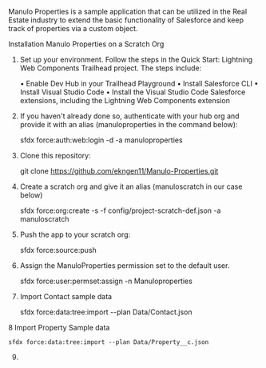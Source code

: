 Manulo Properties is a sample application that can be utilized in the Real Estate industry to extend the basic functionality of Salesforce and keep track of properties via a custom object.

Installation Manulo Properties on a Scratch Org 

1. Set up your environment. Follow the steps in the Quick Start: Lightning Web Components Trailhead project. The steps include:

	•	Enable Dev Hub in your Trailhead Playground
	•	Install Salesforce CLI
	•	Install Visual Studio Code
	•	Install the Visual Studio Code Salesforce extensions, including the Lightning Web Components extension

	
2. If you haven't already done so, authenticate with your hub org and provide it with an alias (manuloproperties in the command below):

	sfdx force:auth:web:login -d -a manuloproperties

3. Clone this repository:

	git clone https://github.com/ekngen11/Manulo-Properties.git

4. Create a scratch org and give it an alias (manuloscratch in our case below)

	sfdx force:org:create -s -f config/project-scratch-def.json -a manuloscratch

5. Push the app to your scratch org:

	sfdx force:source:push

6. Assign the ManuloProperties permission set to the default user.

	sfdx force:user:permset:assign -n Manuloproperties
	
7. Import Contact sample data
	
	sfdx force:data:tree:import --plan Data/Contact.json
	
8 Import Property Sample data
	
	sfdx force:data:tree:import --plan Data/Property__c.json
	
9. 
	

